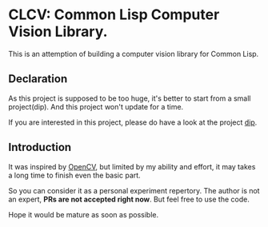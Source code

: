 # CLCV: Common Lisp Computer Vision Library.
   This is an attemption of building a computer vision library for Common Lisp.

## Declaration
As this project is supposed to be too huge, it's better to start from a small project(dip). And this project won't update for a time.

If you are interested in this project, please do have a look at the project [dip](project-dip).

[project-dip]: https://github.com/sparkecho/dip

## Introduction
   It was inspired by [OpenCV](https://github.com/opencv/opencv), but limited by my ability and effort, it may takes a long time to finish even the basic part.

   So you can consider it as a personal experiment repertory. The author is not an expert, **PRs are not accepted right now**. But feel free to use the code.

   Hope it would be mature as soon as possible.

